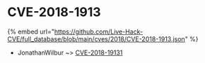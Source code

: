 # CVE-2018-1913
{% embed url="https://github.com/Live-Hack-CVE/full_database/blob/main/cves/2018/CVE-2018-1913.json" %}

* JonathanWilbur ~> [CVE-2018-19131](https://www.alice-snow.ru/2018/database/cve-2018-1913/cve-2018-19131-jonathanwilbur)